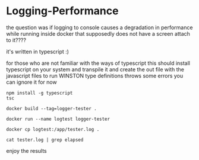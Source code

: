 # Logging-Performance
the question was if logging to console causes a degradation in performance while running inside docker that supposedly does not have a screen attach to it????

it's written in typescript :)

for those who are not familiar with the ways of typescript
this should install typescript on your system and transpile it and create the out file with the javascript files to run
WINSTON type definitions throws some errors you can ignore it for now
```
npm install -g typescript
tsc

```
```
docker build --tag=logger-tester . 

docker run --name logtest logger-tester

docker cp logtest:/app/tester.log .

cat tester.log | grep elapsed
```
enjoy the results
